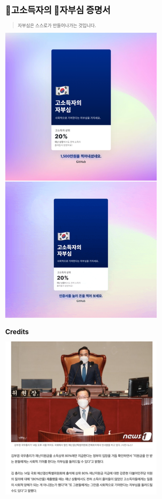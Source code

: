 # 💸고소득자의 💖자부심 증명서
> 자부심은 스스로가 만들어나가는 것입니다.

<img src="./docs/images/cover.png" width="480" />
<img src="./docs/images/animation.gif" width="480" />

## Credits

<img src="./docs/images/background.png" width="480" />
